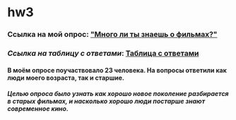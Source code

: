 # hw3
### **Ссылка на мой опрос**: ["Много ли ты знаешь о фильмах?"](https://vk.com/away.php?to=https%3A%2F%2Fgoo.gl%2Fforms%2FAil0PegrlL3b48Ep2&cc_key=)
### *Ссылка на таблицу с ответами*: [Таблица с ответами](https://docs.google.com/spreadsheets/d/1Bte8CZRAwHPb6X9q5Tve8k-rv08vZ8Fru36eFY3U26Q/edit?usp=sharing)
#### В моём опросе поучаствовало 23 человека. На вопросы ответили как люди моего возраста, так и старшие. 
#### ***Целью опроса было узнать как хорошо новое поколение разбирается в старых фильмах, и насколько хорошо люди постарше знают современное кино.*** 

